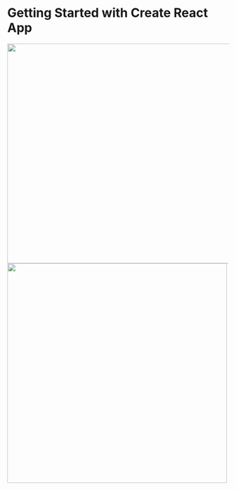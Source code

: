 # Getting Started with Create React App

<img src="https://user-images.githubusercontent.com/97427744/193452511-049c99d8-07fc-4165-9027-ec20c0707ef7.png" width="800" height="500"/>

<img src="https://user-images.githubusercontent.com/97427744/193452586-ebe3d3ac-4172-45eb-ae73-0f6a008ce429.png" width="500" height="500"/>


